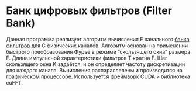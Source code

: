 # Банк цифровых фильтров (Filter Bank)
Данная программа реализует алгоритм вычисления F канального [банка фильтров](https://en.wikipedia.org/wiki/Filter_bank) для C физических каналов. Алгоритм основан на применении быстрого преобразования Фурье в режиме “скользящего окна” размера F. Длина импульсной характеристики фильтров T кратна F. Шаг скользящего окна K задаётся, и он определяет частоту дискретизации для каждого канала. Вычисления распараллелены и производится на графическом процессоре. Используется фреймворк CUDA и библиотека cuFFT.
